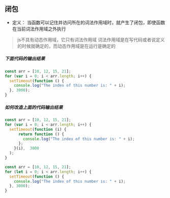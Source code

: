 ## 闭包
- 定义： 当函数可以记住并访问所在的词法作用域时，就产生了闭包，即使函数在当前词法作用域之外执行  

> js不具有动态作用域，它只有词法作用域
> 词法作用域是在写代码或者说定义的时候就确定的，而动态作用域是在运行是确定的


##### 下面代码的输出结果

```js
const arr = [10, 12, 15, 21];
for (var i = 0; i < arr.length; i++) {
  setTimeout(function () {
    console.log("The index of this number is: " + i);
  }, 3000);
}
```

##### 如何改造上面的代码输出结果

```js
const arr = [10, 12, 15, 21];
for (var i = 0; i < arr.length; i++) {
  setTimeout(function (i) {
      return function () {
        console.log("The index of this number is: " + i);
      };
    }(i),  3000
  );
}
```

```js
const arr = [10, 12, 15, 21];
for (let i = 0; i < arr.length; i++) {
  setTimeout(function () {
    console.log("The index of this number is: " + i);
  }, 3000);
}
```
